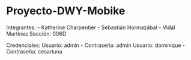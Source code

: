 # Proyecto-DWY-Mobike

Integrantes: - Katherine Charpentier
             - Sebastián Hormazábal
             - Vidal Martínez
Sección: 006D

Credenciales: Usuario: admin - Contraseña: admin
              Usuario: dominique - Contraseña: cesarluna